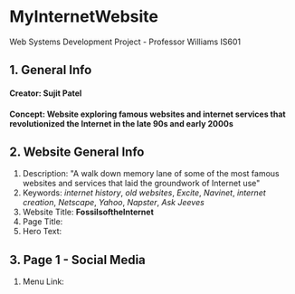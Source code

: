 # MyInternetWebsite
Web Systems Development Project - Professor Williams IS601
## 1. General Info
#### Creator: Sujit Patel
#### Concept: Website exploring famous websites and internet services that revolutionized the Internet in the late 90s and early 2000s
## 2. Website General Info
  1. Description: "A walk down memory lane of some of the most famous websites and services that laid the groundwork of Internet use"
  2. Keywords: *internet history*, *old websites*, *Excite*, *Navinet*, *internet creation*, *Netscape*, *Yahoo*, *Napster*, *Ask Jeeves*
  3. Website Title: **FossilsoftheInternet**
  4. Page Title: 
  5. Hero Text:
## 3. Page 1 - Social Media
  1. Menu Link: 
